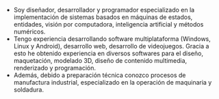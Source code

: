 * Soy diseñador, desarrollador y programador especializado en la implementación de sistemas basados en máquinas de estados, entidades, visión por computadora, inteligencia artificial y métodos numéricos.
* Tengo experiencia desarrollando software multiplataforma (Windows, Linux y Android), desarrollo web, desarrollo de videojuegos. Gracia a esto he obtenido experiencia en diversos softwares para el diseño, maquetación, modelado 3D, diseño de contenido multimedia, renderizado y programación.
* Además, debido a preparación técnica conozco procesos de manufactura industrial, especializado en la operación de maquinaria y soldadura.

